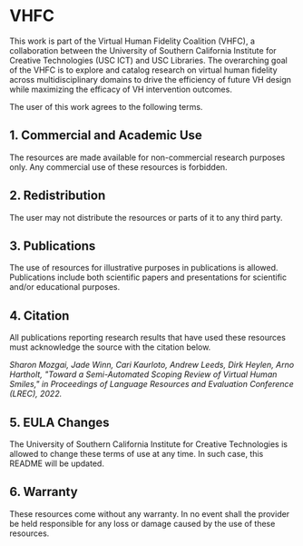 # VHFC
This work is part of the Virtual Human Fidelity Coalition (VHFC), a collaboration between the University of Southern California Institute for Creative Technologies (USC ICT) and USC Libraries. The overarching goal of the VHFC is to explore and catalog research on virtual human fidelity across multidisciplinary domains to drive the efficiency of future VH design while maximizing the efficacy of VH intervention outcomes.

The user of this work agrees to the following terms.

## 1. Commercial and Academic Use
The resources are made available for non-commercial research purposes only. Any commercial use of these resources is forbidden.

## 2. Redistribution
The user may not distribute the resources or parts of it to any third party.

## 3. Publications
The use of resources for illustrative purposes in publications is allowed. Publications include both scientific papers and presentations for scientific and/or educational purposes. 

## 4. Citation
All publications reporting research results that have used these resources must acknowledge the source with the citation below.

*Sharon Mozgai, Jade Winn, Cari Kaurloto, Andrew Leeds, Dirk Heylen, Arno Hartholt, "Toward a Semi-Automated Scoping Review of Virtual Human Smiles," in Proceedings of Language Resources and Evaluation Conference (LREC), 2022.*

## 5. EULA Changes
The University of Southern California Institute for Creative Technologies is allowed to change these terms of use at any time. In such case, this README will be updated.

## 6. Warranty
These resources come without any warranty. In no event shall the provider be held responsible for any loss or damage caused by the use of these resources.
